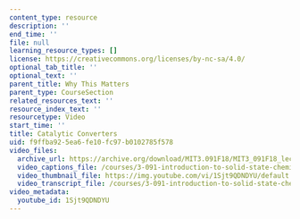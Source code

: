 ```yaml
---
content_type: resource
description: ''
end_time: ''
file: null
learning_resource_types: []
license: https://creativecommons.org/licenses/by-nc-sa/4.0/
optional_tab_title: ''
optional_text: ''
parent_title: Why This Matters
parent_type: CourseSection
related_resources_text: ''
resource_index_text: ''
resourcetype: Video
start_time: ''
title: Catalytic Converters
uid: f9ffba92-5ea6-fe10-fc97-b0102785f578
video_files:
  archive_url: https://archive.org/download/MIT3.091F18/MIT3_091F18_lec27_wtm_300k.mp4
  video_captions_file: /courses/3-091-introduction-to-solid-state-chemistry-fall-2018/1Sjt9QDNDYU_captions.webvtt
  video_thumbnail_file: https://img.youtube.com/vi/1Sjt9QDNDYU/default.jpg
  video_transcript_file: /courses/3-091-introduction-to-solid-state-chemistry-fall-2018/1Sjt9QDNDYU_transcript.pdf
video_metadata:
  youtube_id: 1Sjt9QDNDYU
---
```

